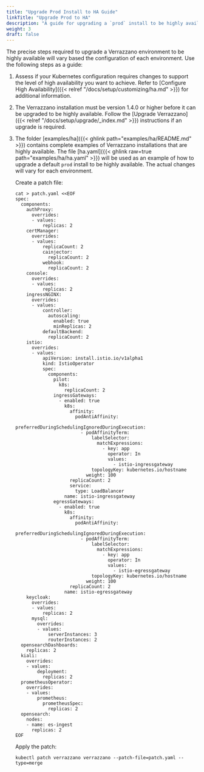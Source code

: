 ```yaml
---
title: "Upgrade Prod Install to HA Guide"
linkTitle: "Upgrade Prod to HA"
description: "A guide for upgrading a `prod` install to be highly available"
weight: 3
draft: false
---
```


The precise steps required to upgrade a Verrazzano environment to be highly available will vary based the configuration of each environment.  Use the following steps as a guide:

1. Assess if your Kubernetes configuration requires changes to support the level of high availability you want to achieve.  Refer to [Configure High Availability]({{< relref "/docs/setup/customizing/ha.md" >}}) for additional information.

1. The Verrazzano installation must be version 1.4.0 or higher before it can be upgraded to be highly available.  Follow the [Upgrade Verrazzano]({{< relref "/docs/setup/upgrade/_index.md" >}}) instructions if an upgrade is required.

1. The folder [examples/ha]({{< ghlink path="examples/ha/README.md" >}}) contains complete examples of Verrazzano installations that are highly available. The  file [ha.yaml]({{< ghlink raw=true path="examples/ha/ha.yaml" >}}) will be used as an example of how to upgrade a default `prod` install to be highly available.  The actual changes will vary for each environment.

   Create a patch file:
   ```
   cat > patch.yaml <<EOF
   spec:
     components:
       authProxy:
         overrides:
         - values:
             replicas: 2
       certManager:
         overrides:
         - values:
             replicaCount: 2
             cainjector:
               replicaCount: 2
             webhook:
               replicaCount: 2
       console:
         overrides:
         - values:
             replicas: 2
       ingressNGINX:
         overrides:
         - values:
             controller:
               autoscaling:
                 enabled: true
                 minReplicas: 2
             defaultBackend:
               replicaCount: 2
       istio:
         overrides:
         - values:
             apiVersion: install.istio.io/v1alpha1
             kind: IstioOperator
             spec:
               components:
                 pilot:
                   k8s:
                     replicaCount: 2
                 ingressGateways:
                   - enabled: true
                     k8s:
                       affinity:
                         podAntiAffinity:
                           preferredDuringSchedulingIgnoredDuringExecution:
                           - podAffinityTerm:
                               labelSelector:
                                 matchExpressions:
                                   - key: app
                                     operator: In
                                     values:
                                       - istio-ingressgateway
                               topologyKey: kubernetes.io/hostname
                             weight: 100
                       replicaCount: 2
                       service:
                         type: LoadBalancer
                     name: istio-ingressgateway
                 egressGateways:
                   - enabled: true
                     k8s:
                       affinity:
                         podAntiAffinity:
                           preferredDuringSchedulingIgnoredDuringExecution:
                           - podAffinityTerm:
                               labelSelector:
                                 matchExpressions:
                                   - key: app
                                     operator: In
                                     values:
                                       - istio-egressgateway
                               topologyKey: kubernetes.io/hostname
                             weight: 100
                       replicaCount: 2
                     name: istio-egressgateway
       keycloak:
         overrides:
         - values:
             replicas: 2
         mysql:
           overrides:
           - values:
               serverInstances: 3
               routerInstances: 2
     opensearchDashboards:
       replicas: 2
     kiali:
       overrides:
       - values:
           deployment:
             replicas: 2
     prometheusOperator:
       overrides:
       - values:
           prometheus:
             prometheusSpec:
               replicas: 2
     opensearch:
       nodes:
       - name: es-ingest
         replicas: 2
   EOF
   ```
   Apply the patch:
   ``` 
   kubectl patch verrazzano verrazzano --patch-file=patch.yaml --type=merge
   ```
